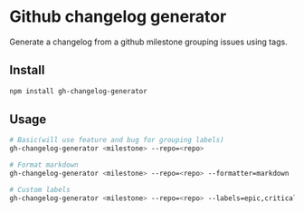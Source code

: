 # Github changelog generator
Generate a changelog from a github milestone grouping issues using tags.

## Install 

```bash
npm install gh-changelog-generator
```

## Usage

```bash
# Basic(will use feature and bug for grouping labels) 
gh-changelog-generator <milestone> --repo=<repo>

# Format markdown
gh-changelog-generator <milestone> --repo=<repo> --formatter=markdown

# Custom labels
gh-changelog-generator <milestone> --repo=<repo> --labels=epic,critical
```